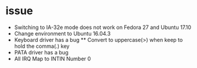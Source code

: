 # issue

* Switching to IA-32e mode does not work on Fedora 27 and Ubuntu 17.10
* Change environment to Ubuntu 16.04.3
* Keyboard driver has a bug
** Convert to uppercase(>) when keep to hold the comma(.) key
* PATA driver has a bug
* All IRQ Map to INTIN Number 0
